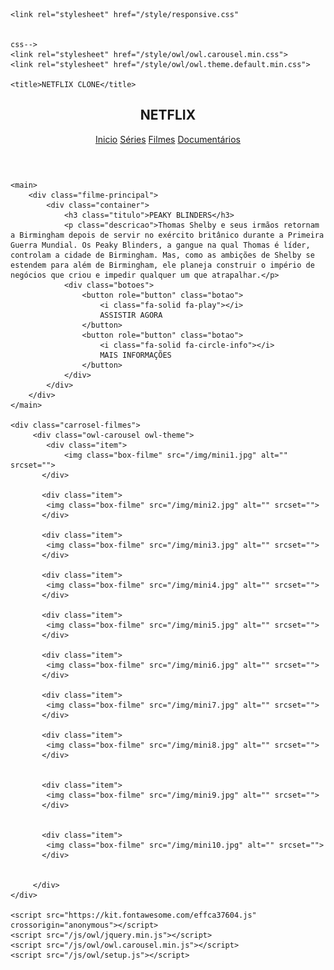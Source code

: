 <!DOCTYPE html>
<html lang="pt-br">
<head>
    <meta charset="UTF-8">
    <meta name="viewport" content="width=device-width, initial-scale=1.0">
    <link rel="stylesheet" href="/style/main.css">

    
    <link rel="stylesheet" href="/style/responsive.css"

    
    css--> 
    <link rel="stylesheet" href="/style/owl/owl.carousel.min.css">
    <link rel="stylesheet" href="/style/owl/owl.theme.default.min.css">

    <title>NETFLIX CLONE</title>
</head>
<body>
    <header>
        <div class="container">
             <h2 class="logo">NETFLIX</h2>
             <nav>
                 <a href="#">Inicio</a>
                 <a href="#">Séries</a>
                 <a href="#">Filmes</a>
                 <a href="#">Documentários</a>
             </nav>
        </div>
    </header>
    
    <main>
        <div class="filme-principal">
            <div class="container">
                <h3 class="titulo">PEAKY BLINDERS</h3>
                <p class="descricao">Thomas Shelby e seus irmãos retornam a Birmingham depois de servir no exército britânico durante a Primeira Guerra Mundial. Os Peaky Blinders, a gangue na qual Thomas é líder, controlam a cidade de Birmingham. Mas, como as ambições de Shelby se estendem para além de Birmingham, ele planeja construir o império de negócios que criou e impedir qualquer um que atrapalhar.</p>
                <div class="botoes">
                    <button role="button" class="botao">
                        <i class="fa-solid fa-play"></i>
                        ASSISTIR AGORA
                    </button>
                    <button role="button" class="botao">
                        <i class="fa-solid fa-circle-info"></i>
                        MAIS INFORMAÇÕES
                    </button>
                </div>
            </div>
        </div>
    </main>

    <div class="carrosel-filmes">
         <div class="owl-carousel owl-theme">
            <div class="item">
                <img class="box-filme" src="/img/mini1.jpg" alt="" srcset="">
           </div>
           
           <div class="item">
            <img class="box-filme" src="/img/mini2.jpg" alt="" srcset="">
           </div> 

           <div class="item">
            <img class="box-filme" src="/img/mini3.jpg" alt="" srcset="">
           </div> 

           <div class="item">
            <img class="box-filme" src="/img/mini4.jpg" alt="" srcset="">
           </div> 

           <div class="item">
            <img class="box-filme" src="/img/mini5.jpg" alt="" srcset="">
           </div> 

           <div class="item">
            <img class="box-filme" src="/img/mini6.jpg" alt="" srcset="">
           </div> 

           <div class="item">
            <img class="box-filme" src="/img/mini7.jpg" alt="" srcset="">
           </div> 

           <div class="item">
            <img class="box-filme" src="/img/mini8.jpg" alt="" srcset="">
           </div> 
        

           <div class="item">
            <img class="box-filme" src="/img/mini9.jpg" alt="" srcset="">
           </div>


           <div class="item">
            <img class="box-filme" src="/img/mini10.jpg" alt="" srcset="">
           </div>
                   
               
         </div>
    </div>

    <script src="https://kit.fontawesome.com/effca37604.js" crossorigin="anonymous"></script>
    <script src="/js/owl/jquery.min.js"></script>
    <script src="/js/owl/owl.carousel.min.js"></script>
    <script src="/js/owl/setup.js"></script>
    

</body>
</html>
